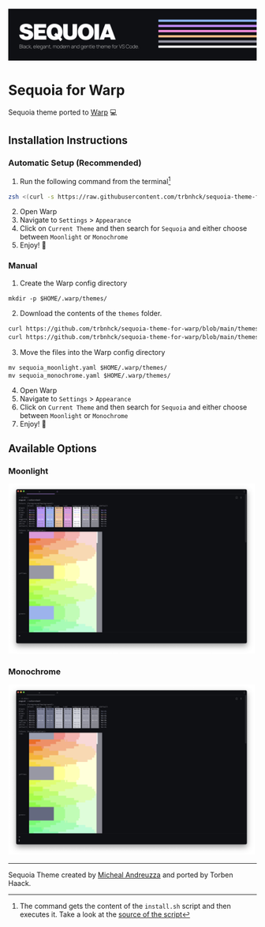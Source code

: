 [![Sequoia Theme Header](https://raw.githubusercontent.com/Sequoia-Theme/assets/main/githubHeader.png)](https://github.com/Sequoia-Theme)

# Sequoia for Warp

Sequoia theme ported to [Warp](https://warp.dev) 💻

## Installation Instructions

### Automatic Setup (Recommended)

1. Run the following command from the terminal[^1]
```sh
zsh <(curl -s https://raw.githubusercontent.com/trbnhck/sequoia-theme-for-warp/main/install.sh)
```
2. Open Warp
3. Navigate to `Settings` > `Appearance`
4. Click on `Current Theme` and then search for `Sequoia` and either choose between `Moonlight` or `Monochrome`
5. Enjoy! 💫

### Manual

1. Create the Warp config directory
```
mkdir -p $HOME/.warp/themes/
```
2. Download the contents of the `themes` folder.
```bash
curl https://github.com/trbnhck/sequoia-theme-for-warp/blob/main/themes/sequoia_moonlight.yaml -o sequoia_moonlight.yaml
curl https://github.com/trbnhck/sequoia-theme-for-warp/blob/main/themes/sequoia_monochrome.yaml -o sequoia_monochrome.yam
```
3. Move the files into the Warp config directory
```
mv sequoia_moonlight.yaml $HOME/.warp/themes/
mv sequoia_monochrome.yaml $HOME/.warp/themes/
```
4. Open Warp
5. Navigate to `Settings` > `Appearance`
6. Click on `Current Theme` and then search for `Sequoia` and either choose between `Moonlight` or `Monochrome`
7. Enjoy! 💫

## Available Options

<p float="center">
  <div>
    <h3>Moonlight</h3>
    <img src="https://github.com/trbnhck/sequoia-theme-for-warp/blob/main/preview/sequoia_moonlight.png?raw=true" width="500" alt="Moonlight" />
  </div>
  <div>
    <h3>Monochrome</h3>
    <img src="https://raw.githubusercontent.com/trbnhck/sequoia-theme-for-warp/main/preview/sequoia_monochrome.png?raw=true" width="500" alt="Monochrome" /> 
  </div>
</p>

<hr />

Sequoia Theme created by [Micheal Andreuzza](https://github.com/michael-andreuzza) and ported by Torben Haack.

[^1]: The command gets the content of the `install.sh` script and then executes it. Take a look at the [source of the script](https://github.com/trbnhck/sequoia-theme-for-warp/blob/main/install.sh)
